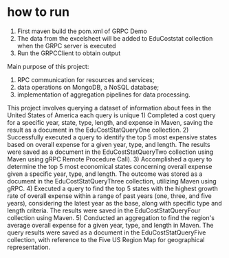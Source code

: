# how to run
1) First maven build the pom.xml of GRPC Demo
2) The data from the excelsheet will be added to EduCoststat collection when the GRPC server is executed
3) Run the GRPCClient to obtain output

Main purpose of this project: 
1) RPC communication for resources and services; 
2) data operations on MongoDB, a NoSQL database; 
3) implementation of aggregation pipelines for data  processing. 


This project involves querying a dataset of information about fees in the United States of America each query is unique
    1) Completed a cost query for a specific year, state, type, length, and expense in Maven, saving the result as a document in the EduCostStatQueryOne collection.
    2) Successfully executed a query to identify the top 5 most expensive states based on overall expense for a given year, type, and length. The results were saved as a document in the EduCostStatQueryTwo collection using Maven using gRPC Remote Procedure Call).
    3) Accomplished a query to determine the top 5 most economical states concerning overall expense given a specific year, type, and length. The outcome was stored as a document in the EduCostStatQueryThree collection, utilizing Maven using gRPC.
    4) Executed a query to find the top 5 states with the highest growth rate of overall expense within a range of past years (one, three, and five years), considering the latest year as the base, along with specific type and length criteria. The results were saved in the EduCostStatQueryFour collection using Maven.
    5) Conducted an aggregation to find the region's average overall expense for a given year, type, and length in Maven. The query results were saved as a document in the EduCostStatQueryFive collection, with reference to the Five US Region Map for geographical representation.
